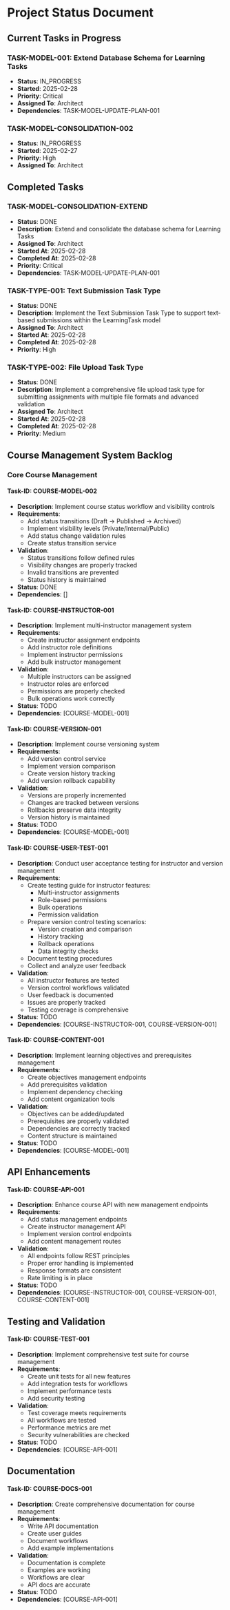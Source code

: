 # Project Status Document

## Current Tasks in Progress

### TASK-MODEL-001: Extend Database Schema for Learning Tasks
- **Status**: IN_PROGRESS
- **Started**: 2025-02-28
- **Priority**: Critical
- **Assigned To**: Architect
- **Dependencies**: TASK-MODEL-UPDATE-PLAN-001

### TASK-MODEL-CONSOLIDATION-002
- **Status**: IN_PROGRESS
- **Started**: 2025-02-27
- **Priority**: High
- **Assigned To**: Architect

## Completed Tasks

### TASK-MODEL-CONSOLIDATION-EXTEND
- **Status**: DONE
- **Description**: Extend and consolidate the database schema for Learning Tasks
- **Assigned To**: Architect
- **Started At**: 2025-02-28
- **Completed At**: 2025-02-28
- **Priority**: Critical
- **Dependencies**: TASK-MODEL-UPDATE-PLAN-001

### TASK-TYPE-001: Text Submission Task Type
- **Status**: DONE
- **Description**: Implement the Text Submission Task Type to support text-based submissions within the LearningTask model
- **Assigned To**: Architect
- **Started At**: 2025-02-28
- **Completed At**: 2025-02-28
- **Priority**: High

### TASK-TYPE-002: File Upload Task Type
- **Status**: DONE
- **Description**: Implement a comprehensive file upload task type for submitting assignments with multiple file formats and advanced validation
- **Assigned To**: Architect
- **Started At**: 2025-02-28
- **Completed At**: 2025-02-28
- **Priority**: Medium

## Course Management System Backlog

### Core Course Management

#### Task-ID: COURSE-MODEL-002
- **Description**: Implement course status workflow and visibility controls
- **Requirements**:
  - Add status transitions (Draft → Published → Archived)
  - Implement visibility levels (Private/Internal/Public)
  - Add status change validation rules
  - Create status transition service
- **Validation**:
  - Status transitions follow defined rules
  - Visibility changes are properly tracked
  - Invalid transitions are prevented
  - Status history is maintained
- **Status**: DONE
- **Dependencies**: []

#### Task-ID: COURSE-INSTRUCTOR-001
- **Description**: Implement multi-instructor management system
- **Requirements**:
  - Create instructor assignment endpoints
  - Add instructor role definitions
  - Implement instructor permissions
  - Add bulk instructor management
- **Validation**:
  - Multiple instructors can be assigned
  - Instructor roles are enforced
  - Permissions are properly checked
  - Bulk operations work correctly
- **Status**: TODO
- **Dependencies**: [COURSE-MODEL-001]

#### Task-ID: COURSE-VERSION-001
- **Description**: Implement course versioning system
- **Requirements**:
  - Add version control service
  - Implement version comparison
  - Create version history tracking
  - Add version rollback capability
- **Validation**:
  - Versions are properly incremented
  - Changes are tracked between versions
  - Rollbacks preserve data integrity
  - Version history is maintained
- **Status**: TODO
- **Dependencies**: [COURSE-MODEL-001]

#### Task-ID: COURSE-USER-TEST-001
- **Description**: Conduct user acceptance testing for instructor and version management
- **Requirements**:
  - Create testing guide for instructor features:
    * Multi-instructor assignments
    * Role-based permissions
    * Bulk operations
    * Permission validation
  - Prepare version control testing scenarios:
    * Version creation and comparison
    * History tracking
    * Rollback operations
    * Data integrity checks
  - Document testing procedures
  - Collect and analyze user feedback
- **Validation**:
  - All instructor features are tested
  - Version control workflows validated
  - User feedback is documented
  - Issues are properly tracked
  - Testing coverage is comprehensive
- **Status**: TODO
- **Dependencies**: [COURSE-INSTRUCTOR-001, COURSE-VERSION-001]

#### Task-ID: COURSE-CONTENT-001
- **Description**: Implement learning objectives and prerequisites management
- **Requirements**:
  - Create objectives management endpoints
  - Add prerequisites validation
  - Implement dependency checking
  - Add content organization tools
- **Validation**:
  - Objectives can be added/updated
  - Prerequisites are properly validated
  - Dependencies are correctly tracked
  - Content structure is maintained
- **Status**: TODO
- **Dependencies**: [COURSE-MODEL-001]

## API Enhancements

#### Task-ID: COURSE-API-001
- **Description**: Enhance course API with new management endpoints
- **Requirements**:
  - Add status management endpoints
  - Create instructor management API
  - Implement version control endpoints
  - Add content management routes
- **Validation**:
  - All endpoints follow REST principles
  - Proper error handling is implemented
  - Response formats are consistent
  - Rate limiting is in place
- **Status**: TODO
- **Dependencies**: [COURSE-INSTRUCTOR-001, COURSE-VERSION-001, COURSE-CONTENT-001]

## Testing and Validation

#### Task-ID: COURSE-TEST-001
- **Description**: Implement comprehensive test suite for course management
- **Requirements**:
  - Create unit tests for all new features
  - Add integration tests for workflows
  - Implement performance tests
  - Add security testing
- **Validation**:
  - Test coverage meets requirements
  - All workflows are tested
  - Performance metrics are met
  - Security vulnerabilities are checked
- **Status**: TODO
- **Dependencies**: [COURSE-API-001]

## Documentation

#### Task-ID: COURSE-DOCS-001
- **Description**: Create comprehensive documentation for course management
- **Requirements**:
  - Write API documentation
  - Create user guides
  - Document workflows
  - Add example implementations
- **Validation**:
  - Documentation is complete
  - Examples are working
  - Workflows are clear
  - API docs are accurate
- **Status**: TODO
- **Dependencies**: [COURSE-API-001]
